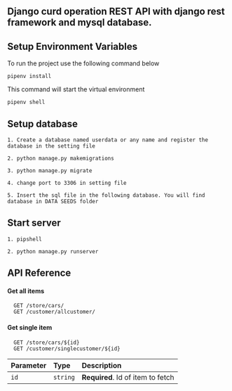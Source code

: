 
## Django curd operation REST API with django rest framework and mysql database.


## Setup Environment Variables

To run the project use the following command below

`pipenv install`

This command will start the virtual environment

  `pipenv shell`

## Setup database
    1. Create a database named userdata or any name and register the database in the setting file

    2. python manage.py makemigrations

    3. python manage.py migrate

    4. change port to 3306 in setting file

    5. Insert the sql file in the following database. You will find database in DATA SEEDS folder
## Start server
    1. pipshell
    
    2. python manage.py runserver
## API Reference

#### Get all items

```http
  GET /store/cars/
  GET /customer/allcustomer/
```


#### Get single item

```http
  GET /store/cars/${id}
  GET /customer/singlecustomer/${id}
```

| Parameter | Type     | Description                       |
| :-------- | :------- | :-------------------------------- |
| `id`      | `string` | **Required**. Id of item to fetch |



